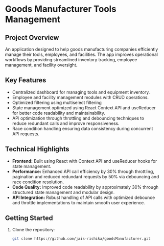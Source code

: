 # Goods Manufacturer Tools Management

## Project Overview  
An application designed to help goods manufacturing companies efficiently manage their tools, employees, and facilities. The app improves operational workflows by providing streamlined inventory tracking, employee management, and facility oversight.

## Key Features  
- Centralized dashboard for managing tools and equipment inventory.  
- Employee and facility management modules with CRUD operations. 
- Optimized filtering using multiselect filtering 
- State management optimized using React Context API and useReducer for better code readability and maintainability.  
- API optimization through throttling and debouncing techniques to reduce redundant calls and improve responsiveness.  
- Race condition handling ensuring data consistency during concurrent API requests.

## Technical Highlights  
- **Frontend:** Built using React with Context API and useReducer hooks for state management.  
- **Performance:** Enhanced API call efficiency by 30% through throttling, pagination and reduced redundant requests by 50% via debouncing and race condition resolution.  
- **Code Quality:** Improved code readability by approximately 30% through structured state management and modular design.  
- **API Integration:** Robust handling of API calls with optimized debounce and throttle implementations to maintain smooth user experience.

## Getting Started  
1. Clone the repository:  
   ```bash
   git clone https://github.com/jais-rishika/goodsManufacturer.git
